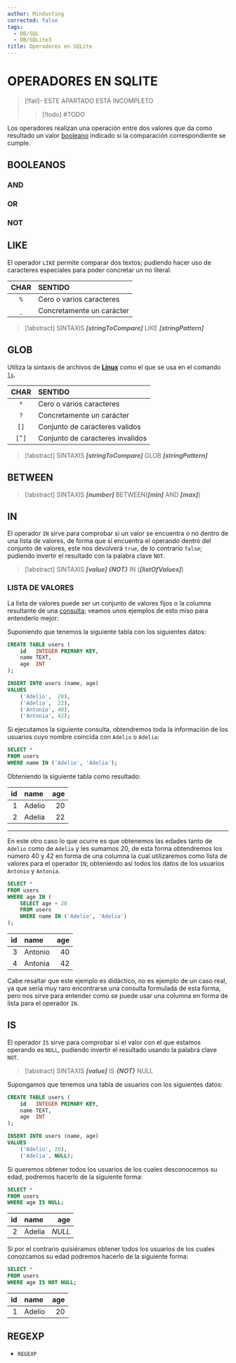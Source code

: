 ```yaml
---
author: Mindusting
corrected: false
tags:
  - DB/SQL
  - DB/SQLite3
title: Operadores en SQLite
---
```


# OPERADORES EN SQLITE

> [!fail]- ESTE APARTADO ESTÁ INCOMPLETO
> > [!todo] #TODO

Los operadores realizan una operación entre dos valores que da como resultado un valor [booleano](../../../pc/pc_boolean.md) indicado si la comparación correspondiente se cumple.

## BOOLEANOS

### AND

### OR

### NOT

## LIKE

El operador `LIKE` permite comparar dos textos; pudiendo hacer uso de caracteres especiales para poder concretar un no literal.

| CHAR | SENTIDO                   |
|:----:|:------------------------- |
| `%`  | Cero o varios caracteres  |
| `_`  | Concretamente un carácter |

> [!abstract] SINTAXIS
> ***\[stringToCompare\]*** LIKE ***\[stringPattern\]***

## GLOB

Utiliza la sintaxis de archivos de [**Linux**](../../../os/linux/linux.md) como el que se usa en el comando [`ls`](../../../os/linux/bash/bash_ls.md).

| CHAR  | SENTIDO                          |
|:-----:|:-------------------------------- |
|  `*`  | Cero o varios caracteres         |
|  `?`  | Concretamente un carácter        |
| `[]`  | Conjunto de caracteres validos   |
| `[^]` | Conjunto de caracteres invalidos |

> [!abstract] SINTAXIS
> ***\[stringToCompare\]*** GLOB ***\[stringPattern\]***

## BETWEEN

> [!abstract] SINTAXIS
> ***\[number\]*** BETWEEN(***\[min\]*** AND ***\[max\]***)

## IN

El operador `IN` sirve para comprobar si un valor se encuentra o no dentro de una lista de valores, de forma que si encuentra el operando dentro del conjunto de valores, este nos devolverá `true`, de lo contrario `false`; pudiendo invertir el resultado con la palabra clave `NOT`.

> [!abstract] SINTAXIS
> ***\[value\] \{NOT\}*** IN (***\[listOfValues\]***)

### LISTA DE VALORES

La lista de valores puede ser un conjunto de valores fijos o la columna resultante de una [consulta](sqlite3_select.md); veamos unos ejemplos de esto miso para entenderlo mejor:

Suponiendo que tenemos la siguiente tabla con los siguientes datos:

```sql
CREATE TABLE users (
    id   INTEGER PRIMARY KEY,
    name TEXT,
    age  INT
);

INSERT INTO users (name, age)
VALUES
    ('Adelio',  20),
    ('Adelia',  22),
    ('Antonio', 40),
    ('Antonia', 42);
```

Si ejecutamos la siguiente consulta, obtendremos toda la información de los usuarios cuyo nombre coincida con `Adelio` o `Adelia`:

```sql
SELECT *
FROM users
WHERE name IN ('Adelio', 'Adelia');
```

Obteniendo la siguiente tabla como resultado:

|  id | name   | age |
| ---:|:------ | ---:|
|   1 | Adelio |  20 |
|   2 | Adelia |  22 |

---

En este otro caso lo que ocurre es que obtenemos las edades tanto de `Adelio` como de `Adelia` y les sumamos 20, de esta forma obtendremos los número 40 y 42 en forma de una columna la cual utilizaremos como lista de valores para el operador `IN`; obteniendo así todos los datos de los usuarios `Antonio` y `Antonia`.

```sql
SELECT *
FROM users
WHERE age IN (
    SELECT age + 20
    FROM users
    WHERE name IN ('Adelio', 'Adelia')
);
```

|  id | name    | age |
| ---:|:------- | ---:|
|   3 | Antonio |  40 |
|   4 | Antonia |  42 |

Cabe resaltar que este ejemplo es didáctico, no es ejemplo de un caso real, ya que sería muy raro encontrarse una consulta formulada de esta forma, pero nos sirve para entender como se puede usar una columna en forma de lista para el operador `IN`.

## IS

El operador `IS` sirve para comprobar si el valor con el que estamos operando es `NULL`, pudiendo invertir el resultado usando la palabra clave `NOT`.

> [!abstract] SINTAXIS
> ***\[value\]*** IS ***\{NOT\}*** NULL

Supongamos que tenemos una tabla de usuarios con los siguientes datos:

```sql
CREATE TABLE users (
    id   INTEGER PRIMARY KEY,
    name TEXT,
    age  INT
);

INSERT INTO users (name, age)
VALUES
    ('Adelio', 20),
    ('Adelia', NULL);
```

Si queremos obtener todos los usuarios de los cuales desconocemos su edad, podremos hacerlo de la siguiente forma:

```sql
SELECT *
FROM users
WHERE age IS NULL;
```

|  id | name   |    age |
| ---:|:------ | ------:|
|   2 | Adelia | *NULL* |

Si por el contrario quisiéramos obtener todos los usuarios de los cuales conozcamos su edad podremos hacerlo de la siguiente forma:

```sql
SELECT *
FROM users
WHERE age IS NOT NULL;
```

|  id | name   | age |
| ---:|:------ | ---:|
|   1 | Adelio |  20 |

## REGEXP

- `REGEXP`
